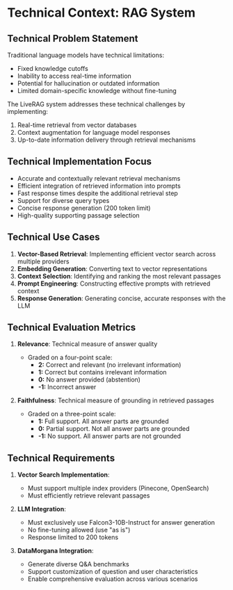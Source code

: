 # Technical Context: RAG System

## Technical Problem Statement

Traditional language models have technical limitations:
- Fixed knowledge cutoffs
- Inability to access real-time information
- Potential for hallucination or outdated information
- Limited domain-specific knowledge without fine-tuning

The LiveRAG system addresses these technical challenges by implementing:
1. Real-time retrieval from vector databases
2. Context augmentation for language model responses
3. Up-to-date information delivery through retrieval mechanisms

## Technical Implementation Focus

- Accurate and contextually relevant retrieval mechanisms
- Efficient integration of retrieved information into prompts
- Fast response times despite the additional retrieval step
- Support for diverse query types
- Concise response generation (200 token limit)
- High-quality supporting passage selection

## Technical Use Cases

1. **Vector-Based Retrieval**: Implementing efficient vector search across multiple providers
2. **Embedding Generation**: Converting text to vector representations
3. **Context Selection**: Identifying and ranking the most relevant passages
4. **Prompt Engineering**: Constructing effective prompts with retrieved context
5. **Response Generation**: Generating concise, accurate responses with the LLM

## Technical Evaluation Metrics

1. **Relevance**: Technical measure of answer quality
   - Graded on a four-point scale:
     - **2:** Correct and relevant (no irrelevant information)
     - **1:** Correct but contains irrelevant information
     - **0:** No answer provided (abstention)
     - **-1:** Incorrect answer

2. **Faithfulness**: Technical measure of grounding in retrieved passages
   - Graded on a three-point scale:
     - **1:** Full support. All answer parts are grounded
     - **0:** Partial support. Not all answer parts are grounded
     - **-1:** No support. All answer parts are not grounded

## Technical Requirements

1. **Vector Search Implementation**:
   - Must support multiple index providers (Pinecone, OpenSearch)
   - Must efficiently retrieve relevant passages

2. **LLM Integration**:
   - Must exclusively use Falcon3-10B-Instruct for answer generation
   - No fine-tuning allowed (use "as is")
   - Response limited to 200 tokens

3. **DataMorgana Integration**:
   - Generate diverse Q&A benchmarks
   - Support customization of question and user characteristics
   - Enable comprehensive evaluation across various scenarios
